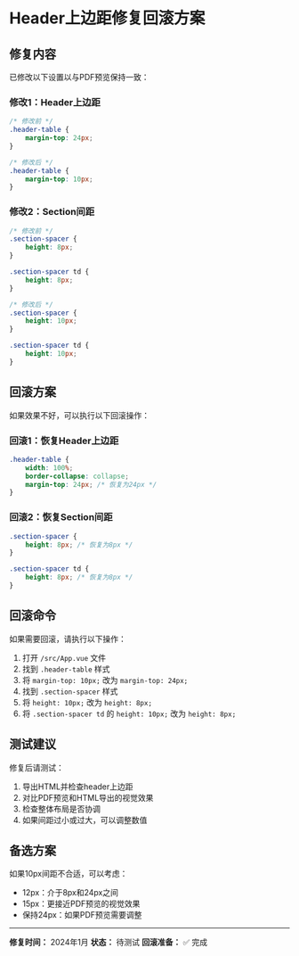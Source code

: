 # Header上边距修复回滚方案

## 修复内容
已修改以下设置以与PDF预览保持一致：

### 修改1：Header上边距
```css
/* 修改前 */
.header-table {
    margin-top: 24px;
}

/* 修改后 */
.header-table {
    margin-top: 10px;
}
```

### 修改2：Section间距
```css
/* 修改前 */
.section-spacer {
    height: 8px;
}

.section-spacer td {
    height: 8px;
}

/* 修改后 */
.section-spacer {
    height: 10px;
}

.section-spacer td {
    height: 10px;
}
```

## 回滚方案

如果效果不好，可以执行以下回滚操作：

### 回滚1：恢复Header上边距
```css
.header-table {
    width: 100%;
    border-collapse: collapse;
    margin-top: 24px; /* 恢复为24px */
}
```

### 回滚2：恢复Section间距
```css
.section-spacer {
    height: 8px; /* 恢复为8px */
}

.section-spacer td {
    height: 8px; /* 恢复为8px */
}
```

## 回滚命令

如果需要回滚，请执行以下操作：

1. 打开 `/src/App.vue` 文件
2. 找到 `.header-table` 样式
3. 将 `margin-top: 10px;` 改为 `margin-top: 24px;`
4. 找到 `.section-spacer` 样式
5. 将 `height: 10px;` 改为 `height: 8px;`
6. 将 `.section-spacer td` 的 `height: 10px;` 改为 `height: 8px;`

## 测试建议

修复后请测试：
1. 导出HTML并检查header上边距
2. 对比PDF预览和HTML导出的视觉效果
3. 检查整体布局是否协调
4. 如果间距过小或过大，可以调整数值

## 备选方案

如果10px间距不合适，可以考虑：
- 12px：介于8px和24px之间
- 15px：更接近PDF预览的视觉效果
- 保持24px：如果PDF预览需要调整

---
**修复时间：** 2024年1月
**状态：** 待测试
**回滚准备：** ✅ 完成


























